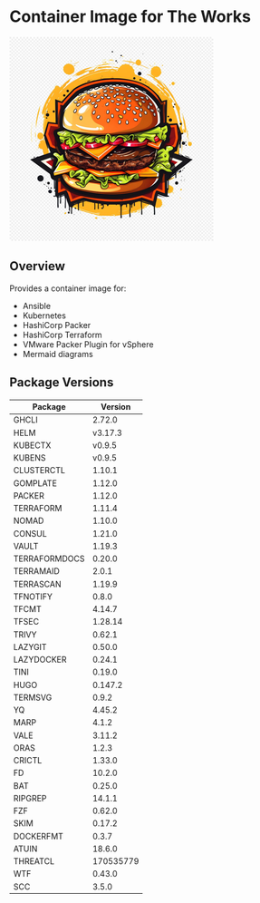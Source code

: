 # Container Image for The Works

![](logo.png)

## Overview

Provides a container image for:

- Ansible
- Kubernetes
- HashiCorp Packer
- HashiCorp Terraform
- VMware Packer Plugin for vSphere
- Mermaid diagrams

## Package Versions

<!-- snip -->
| Package       | Version   |
|---------------|-----------|
| GHCLI         | 2.72.0    |
| HELM          | v3.17.3   |
| KUBECTX       | v0.9.5    |
| KUBENS        | v0.9.5    |
| CLUSTERCTL    | 1.10.1    |
| GOMPLATE      | 1.12.0    |
| PACKER        | 1.12.0    |
| TERRAFORM     | 1.11.4    |
| NOMAD         | 1.10.0    |
| CONSUL        | 1.21.0    |
| VAULT         | 1.19.3    |
| TERRAFORMDOCS | 0.20.0    |
| TERRAMAID     | 2.0.1     |
| TERRASCAN     | 1.19.9    |
| TFNOTIFY      | 0.8.0     |
| TFCMT         | 4.14.7    |
| TFSEC         | 1.28.14   |
| TRIVY         | 0.62.1    |
| LAZYGIT       | 0.50.0    |
| LAZYDOCKER    | 0.24.1    |
| TINI          | 0.19.0    |
| HUGO          | 0.147.2   |
| TERMSVG       | 0.9.2     |
| YQ            | 4.45.2    |
| MARP          | 4.1.2     |
| VALE          | 3.11.2    |
| ORAS          | 1.2.3     |
| CRICTL        | 1.33.0    |
| FD            | 10.2.0    |
| BAT           | 0.25.0    |
| RIPGREP       | 14.1.1    |
| FZF           | 0.62.0    |
| SKIM          | 0.17.2    |
| DOCKERFMT     | 0.3.7     |
| ATUIN         | 18.6.0    |
| THREATCL      | 170535779 |
| WTF           | 0.43.0    |
| SCC           | 3.5.0     |

